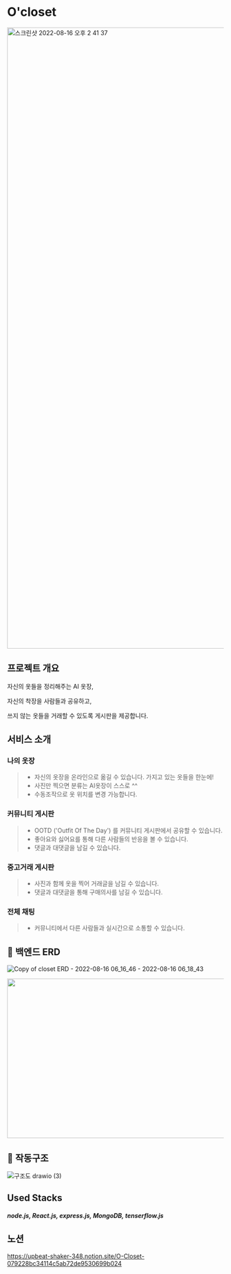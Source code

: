 # O'closet

<img width="1440" alt="스크린샷 2022-08-16 오후 2 41 37" src="https://user-images.githubusercontent.com/97277365/184806194-7b8f260d-7340-448a-b7d9-8d25618ff768.png">


## 프로젝트 개요
자신의 옷들을 정리해주는 AI 옷장, </br>


자신의 착장을 사람들과 공유하고, </br>


쓰지 않는 옷들을 거래할 수 있도록 게시판을 제공합니다. </br>

## 서비스 소개
### 나의 옷장
> - 자신의 옷장을 온라인으로 옮길 수 있습니다. 가지고 있는 옷들을 한눈에!
> - 사진만 찍으면 분류는 AI옷장이 스스로 ^^
> - 수동조작으로 옷 위치를 변경 가능합니다.
### 커뮤니티 게시판
> - OOTD ('Outfit Of The Day') 를 커뮤니티 게시판에서 공유할 수 있습니다.
> - 좋아요와 싫어요를 통해 다른 사람들의 반응을 볼 수 있습니다.
> - 댓글과 대댓글을 남길 수 있습니다.
### 중고거래 게시판
> - 사진과 함께 옷을 찍어 거래글을 남길 수 있습니다.
> - 댓글과 대댓글을 통해 구매의사를 남길 수 있습니다.
### 전체 채팅
> - 커뮤니티에서 다른 사람들과 실시간으로 소통할 수 있습니다.

## 📌 백엔드 ERD

![Copy of closet ERD - 2022-08-16 06_16_46 - 2022-08-16 06_18_43](https://user-images.githubusercontent.com/101104244/184816981-63dc0fde-126e-4bb7-b3b1-5e8f3c208acf.png)

<img width="700" height="370" src="https://user-images.githubusercontent.com/101104244/184817939-166bc001-6f54-4ac5-a5d9-b43678089d61.png">


## 📌 작동구조
![구조도 drawio (3)](https://user-images.githubusercontent.com/101104244/184810625-28b9ac20-2673-479f-b0fe-9b5299fe132f.png)

## Used Stacks 

##### node.js, React.js, express.js, MongoDB, tenserflow.js


## 노션

https://upbeat-shaker-348.notion.site/O-Closet-079228bc34114c5ab72de9530699b024
